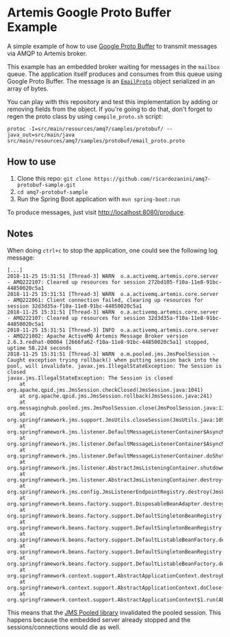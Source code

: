 # Artemis Google Proto Buffer Example

A simple example of how to use [Google Proto Buffer](https://developers.google.com/protocol-buffers/docs/javatutoria) to transmit messages via AMQP to Artemis broker.

This example has an embedded broker waiting for messages in the `mailbox` queue. The application itself produces and consumes from this queue using Google Proto Buffer. The message is an [`EmailProto`](https://github.com/ricardozanini/amq7-protobuf-sample/blob/master/src/main/java/amq7/samples/protobuf/EmailProto.java) object serialized in an array of bytes.

You can play with this repository and test this implementation by adding or removing fields from the object. If you're going to do that, don't forget to regen the proto class by using `compile_proto.sh` script:

```shell
protoc -I=src/main/resources/amq7/samples/protobuf/ --java_out=src/main/java src/main/resources/amq7/samples/protobuf/email_proto.proto
```

## How to use

1. Clone this repo: `git clone https://github.com/ricardozanini/amq7-protobuf-sample.git`
2. `cd amq7-protobuf-sample`
3. Run the Spring Boot application with `mvn spring-boot:run`

To produce messages, just visit [http://localhost:8080/produce](http://localhost:8080/produce).

## Notes

When doing `ctrl+c` to stop the application, one could see the following log message:

```log
[...]
2018-11-25 15:31:51 [Thread-3] WARN  o.a.activemq.artemis.core.server - AMQ222107: Cleared up resources for session 272bd105-f10a-11e8-91bc-44850020c5a1
2018-11-25 15:31:51 [Thread-3] WARN  o.a.activemq.artemis.core.server - AMQ222061: Client connection failed, clearing up resources for session 32d3d35a-f10a-11e8-91bc-44850020c5a1
2018-11-25 15:31:51 [Thread-3] WARN  o.a.activemq.artemis.core.server - AMQ222107: Cleared up resources for session 32d3d35a-f10a-11e8-91bc-44850020c5a1
2018-11-25 15:31:51 [Thread-3] INFO  o.a.activemq.artemis.core.server - AMQ221002: Apache ActiveMQ Artemis Message Broker version 2.6.3.redhat-00004 [2666fa62-f10a-11e8-91bc-44850020c5a1] stopped, uptime 58.224 seconds
2018-11-25 15:31:51 [Thread-3] WARN  o.m.pooled.jms.JmsPoolSession - Caught exception trying rollback() when putting session back into the pool, will invalidate. javax.jms.IllegalStateException: The Session is closed
javax.jms.IllegalStateException: The Session is closed
	at org.apache.qpid.jms.JmsSession.checkClosed(JmsSession.java:1041)
	at org.apache.qpid.jms.JmsSession.rollback(JmsSession.java:241)
	at org.messaginghub.pooled.jms.JmsPoolSession.close(JmsPoolSession.java:112)
	at org.springframework.jms.support.JmsUtils.closeSession(JmsUtils.java:109)
	at org.springframework.jms.listener.DefaultMessageListenerContainer$AsyncMessageListenerInvoker.clearResources(DefaultMessageListenerContainer.java:1241)
	at org.springframework.jms.listener.DefaultMessageListenerContainer$AsyncMessageListenerInvoker.access$100(DefaultMessageListenerContainer.java:1047)
	at org.springframework.jms.listener.DefaultMessageListenerContainer.doShutdown(DefaultMessageListenerContainer.java:593)
	at org.springframework.jms.listener.AbstractJmsListeningContainer.shutdown(AbstractJmsListeningContainer.java:243)
	at org.springframework.jms.listener.AbstractJmsListeningContainer.destroy(AbstractJmsListeningContainer.java:183)
	at org.springframework.jms.config.JmsListenerEndpointRegistry.destroy(JmsListenerEndpointRegistry.java:255)
	at org.springframework.beans.factory.support.DisposableBeanAdapter.destroy(DisposableBeanAdapter.java:256)
	at org.springframework.beans.factory.support.DefaultSingletonBeanRegistry.destroyBean(DefaultSingletonBeanRegistry.java:571)
	at org.springframework.beans.factory.support.DefaultSingletonBeanRegistry.destroySingleton(DefaultSingletonBeanRegistry.java:543)
	at org.springframework.beans.factory.support.DefaultListableBeanFactory.destroySingleton(DefaultListableBeanFactory.java:957)
	at org.springframework.beans.factory.support.DefaultSingletonBeanRegistry.destroySingletons(DefaultSingletonBeanRegistry.java:504)
	at org.springframework.beans.factory.support.DefaultListableBeanFactory.destroySingletons(DefaultListableBeanFactory.java:964)
	at org.springframework.context.support.AbstractApplicationContext.destroyBeans(AbstractApplicationContext.java:1041)
	at org.springframework.context.support.AbstractApplicationContext.doClose(AbstractApplicationContext.java:1017)
	at org.springframework.context.support.AbstractApplicationContext$1.run(AbstractApplicationContext.java:937)
```

This means that the [JMS Pooled library](https://github.com/messaginghub/pooled-jms) invalidated the pooled session. This happens because the embedded server already stopped and the sessions/connections would die as well.
